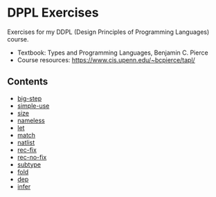 # DPPL Exercises

Exercises for my DDPL (Design Principles of Programming Languages) course.

- Textbook: Types and Programming Languages, Benjamin C. Pierce
- Course resources: <https://www.cis.upenn.edu/~bcpierce/tapl/>

## Contents

- [big-step](./arith.big-step/)
- [simple-use](./arith.simple-use/)
- [size](./arith.size/)
- [nameless](./fullsimple.nameless/)
- [let](./fullsimple.let/)
- [match](./fullsimple.match/)
- [natlist](./fullsimple.natlist/)
- [rec-fix](./fullsimple.rec-fix/)
- [rec-no-fix](./fullref.rec-no-fix/)
- [subtype](./fullref.subtype/)
- [fold](./fullisorec.fold/)
- [dep](./fullomega.dep/)
- [infer](./fullfomsub.infer/)
